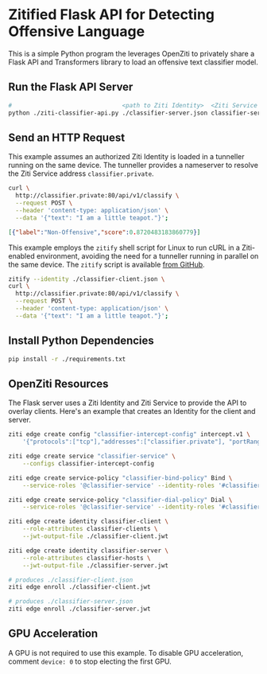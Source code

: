 
# Zitified Flask API for Detecting Offensive Language

This is a simple Python program the leverages OpenZiti to privately share a Flask API and Transformers library to load
an offensive text classifier model.

## Run the Flask API Server

```bash
#                               <path to Ziti Identity>  <Ziti Service name>
python ./ziti-classifier-api.py ./classifier-server.json classifier-service
```

## Send an HTTP Request

This example assumes an authorized Ziti Identity is loaded in a tunneller running on the same device. The tunneller
provides a nameserver to resolve the Ziti Service address `classifier.private`.

```bash
curl \
  http://classifier.private:80/api/v1/classify \
  --request POST \
  --header 'content-type: application/json' \
  --data '{"text": "I am a little teapot."}';
```

```json
[{"label":"Non-Offensive","score":0.8720483183860779}]
```

This example employs the `zitify` shell script for Linux to run cURL in a Ziti-enabled environment, avoiding the need
for a tunneller running in parallel on the same device. The `zitify` script is available
[from GitHub](https://github.com/openziti/zitify/#readme).

```bash
zitify --identity ./classifier-client.json \
curl \
  http://classifier.private:80/api/v1/classify \
  --request POST \
  --header 'content-type: application/json' \
  --data '{"text": "I am a little teapot."}';
```

## Install Python Dependencies

```bash
pip install -r ./requirements.txt
```

## OpenZiti Resources

The Flask server uses a Ziti Identity and Ziti Service to provide the API to overlay clients. Here's an example that
creates an Identity for the client and server.

```bash
ziti edge create config "classifier-intercept-config" intercept.v1 \
    '{"protocols":["tcp"],"addresses":["classifier.private"], "portRanges":[{"low":80, "high":80}]}'

ziti edge create service "classifier-service" \
    --configs classifier-intercept-config

ziti edge create service-policy "classifier-bind-policy" Bind \
    --service-roles '@classifier-service' --identity-roles '#classifier-hosts'

ziti edge create service-policy "classifier-dial-policy" Dial \
    --service-roles '@classifier-service' --identity-roles '#classifier-clients'

ziti edge create identity classifier-client \
    --role-attributes classifier-clients \
    --jwt-output-file ./classifier-client.jwt

ziti edge create identity classifier-server \
    --role-attributes classifier-hosts \
    --jwt-output-file ./classifier-server.jwt

# produces ./classifier-client.json
ziti edge enroll ./classifier-client.jwt

# produces ./classifier-server.json
ziti edge enroll ./classifier-server.jwt
```

## GPU Acceleration

A GPU is not required to use this example. To disable GPU acceleration, comment `device: 0` to stop electing the first
GPU.
